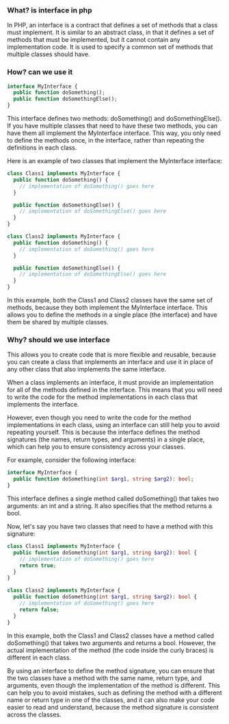 ### What? is interface in php
In PHP, an interface is a contract that defines a set of methods that a class must implement. It is similar to an abstract class, in that it defines a set of methods that must be implemented, but it cannot contain any implementation code. It is used to specify a common set of methods that multiple classes should have.

### How? can we use it
```php
interface MyInterface {
  public function doSomething();
  public function doSomethingElse();
}
```
This interface defines two methods: doSomething() and doSomethingElse(). If you have multiple classes that need to have these two methods, you can have them all implement the MyInterface interface. This way, you only need to define the methods once, in the interface, rather than repeating the definitions in each class.

Here is an example of two classes that implement the MyInterface interface:
```php
class Class1 implements MyInterface {
  public function doSomething() {
    // implementation of doSomething() goes here
  }

  public function doSomethingElse() {
    // implementation of doSomethingElse() goes here
  }
}

class Class2 implements MyInterface {
  public function doSomething() {
    // implementation of doSomething() goes here
  }

  public function doSomethingElse() {
    // implementation of doSomethingElse() goes here
  }
}
```
In this example, both the Class1 and Class2 classes have the same set of methods, because they both implement the MyInterface interface. This allows you to define the methods in a single place (the interface) and have them be shared by multiple classes.

### Why? should we use interface
This allows you to create code that is more flexible and reusable, because you can create a class that implements an interface and use it in place of any other class that also implements the same interface.

When a class implements an interface, it must provide an implementation for all of the methods defined in the interface. This means that you will need to write the code for the method implementations in each class that implements the interface.

However, even though you need to write the code for the method implementations in each class, using an interface can still help you to avoid repeating yourself. This is because the interface defines the method signatures (the names, return types, and arguments) in a single place, which can help you to ensure consistency across your classes.

For example, consider the following interface:
```php
interface MyInterface {
  public function doSomething(int $arg1, string $arg2): bool;
}
```

This interface defines a single method called doSomething() that takes two arguments: an int and a string. It also specifies that the method returns a bool.

Now, let's say you have two classes that need to have a method with this signature:
```php
class Class1 implements MyInterface {
  public function doSomething(int $arg1, string $arg2): bool {
    // implementation of doSomething() goes here
    return true;
  }
}

class Class2 implements MyInterface {
  public function doSomething(int $arg1, string $arg2): bool {
    // implementation of doSomething() goes here
    return false;
  }
}
```

In this example, both the Class1 and Class2 classes have a method called doSomething() that takes two arguments and returns a bool. However, the actual implementation of the method (the code inside the curly braces) is different in each class.

By using an interface to define the method signature, you can ensure that the two classes have a method with the same name, return type, and arguments, even though the implementation of the method is different. This can help you to avoid mistakes, such as defining the method with a different name or return type in one of the classes, and it can also make your code easier to read and understand, because the method signature is consistent across the classes.